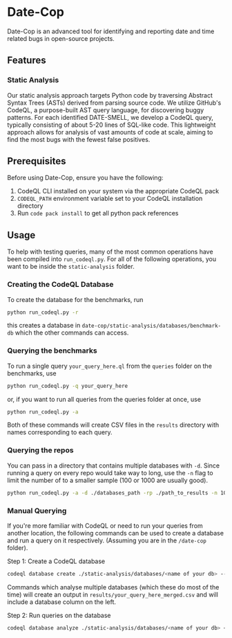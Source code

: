 # Date-Cop

Date-Cop is an advanced tool for identifying and reporting date and time related bugs in open-source projects.

## Features

### Static Analysis

Our static analysis approach targets Python code by traversing Abstract Syntax Trees (ASTs) derived from parsing source code. We utilize GitHub's CodeQL, a purpose-built AST query language, for discovering buggy patterns. For each identified DATE-SMELL, we develop a CodeQL query, typically consisting of about 5-20 lines of SQL-like code. This lightweight approach allows for analysis of vast amounts of code at scale, aiming to find the most bugs with the fewest false positives.

## Prerequisites

Before using Date-Cop, ensure you have the following:

1. CodeQL CLI installed on your system via the appropriate CodeQL pack
2. `CODEQL_PATH` environment variable set to your CodeQL installation directory
3. Run `code pack install` to get all python pack references

## Usage

To help with testing queries, many of the most common operations have been compiled into `run_codeql.py`. For all of the following operations, you want to be inside the `static-analysis` folder.

### Creating the CodeQL Database

To create the database for the benchmarks, run
```bash
python run_codeql.py -r
```
this creates a database in `date-cop/static-analysis/databases/benchmark-db` which the other commands can access.

### Querying the benchmarks

To run a single query `your_query_here.ql` from the `queries` folder on the benchmarks, use 
```bash
python run_codeql.py -q your_query_here
```
or, if you want to run all queries from the queries folder at once, use
```bash
python run_codeql.py -a
```
Both of these commands will create CSV files in the `results` directory with names corresponding to each query.

### Querying the repos

You can pass in a directory that contains multiple databases with `-d`. Since running a query on every repo would take way to long, use the `-n` flag to limit the number of to a smaller sample (100 or 1000 are usually good).

```bash
python run_codeql.py -a -d ./databases_path -rp ./path_to_results -n 100
```

### Manual Querying

If you're more familiar with CodeQL or need to run your queries from another location, the following commands can be used to create a database and run a query on it respectively. (Assuming you are in the `/date-cop` folder).

Step 1: Create a CodeQL database
```bash
codeql database create ./static-analysis/databases/<name of your db> --language=python --source-root=<original code directory>
```
Commands which analyse multiple databases (which these do most of the time) will create an output in `results/your_query_here_merged.csv` and will include a database column on the left.

Step 2: Run queries on the database
```bash
codeql database analyze ./static-analysis/databases/<name of your db> <path to your query>.ql --output=results.csv --format=csv --verbose --rerun --download
```

